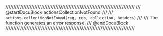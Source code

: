 ////////////////////////////////////////////////////////////////////////////////
/// @startDocuBlock actionsCollectionNotFound
///
/// `actions.collectionNotFound(req, res, collection, headers)`
///
/// The function generates an error response.
/// @endDocuBlock
////////////////////////////////////////////////////////////////////////////////